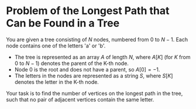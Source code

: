 # Problem of the Longest Path that Can be Found in a Tree

You are given a tree consisting of $N$ nodes, numbered from $0$ to $N-1$. Each node contains one of the letters 'a' or 'b'.

* The tree is represented as an array $A$ of length $N$, where $A[K]$ (for $K$ from $0$ to $N-1$) denotes the parent of the K-th node.
* Node $0$ is the root and does not have a parent, so $A[0] = -1$.
* The letters in the nodes are represented as a string $S$, where $S[K]$ denotes the letter in the K-th node.

Your task is to find the number of vertices on the longest path in the tree, such that no pair of adjacent vertices contain the same letter.
